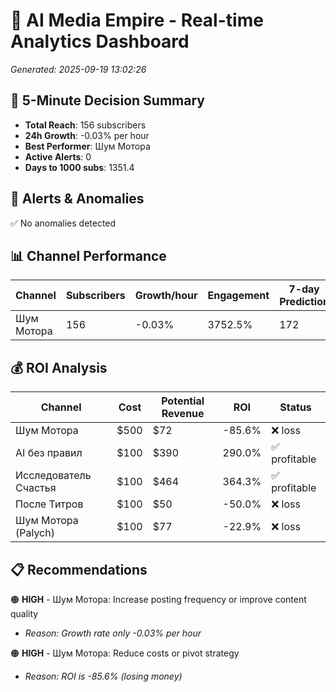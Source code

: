 # 🚀 AI Media Empire - Real-time Analytics Dashboard

*Generated: 2025-09-19 13:02:26*

## 🎯 5-Minute Decision Summary

- **Total Reach**: 156 subscribers
- **24h Growth**: -0.03% per hour
- **Best Performer**: Шум Мотора
- **Active Alerts**: 0
- **Days to 1000 subs**: 1351.4

## 🚨 Alerts & Anomalies

✅ No anomalies detected

## 📊 Channel Performance

| Channel | Subscribers | Growth/hour | Engagement | 7-day Prediction |
|---------|------------|-------------|------------|------------------|
| Шум Мотора | 156 | -0.03% | 3752.5% | 172 |

## 💰 ROI Analysis

| Channel | Cost | Potential Revenue | ROI | Status |
|---------|------|------------------|-----|--------|
| Шум Мотора | $500 | $72 | -85.6% | ❌ loss |
| AI без правил | $100 | $390 | 290.0% | ✅ profitable |
| Исследователь Счастья | $100 | $464 | 364.3% | ✅ profitable |
| После Титров | $100 | $50 | -50.0% | ❌ loss |
| Шум Мотора (Palych) | $100 | $77 | -22.9% | ❌ loss |

## 📋 Recommendations

🟠 **HIGH** - Шум Мотора: Increase posting frequency or improve content quality
   - *Reason: Growth rate only -0.03% per hour*

🟠 **HIGH** - Шум Мотора: Reduce costs or pivot strategy
   - *Reason: ROI is -85.6% (losing money)*

